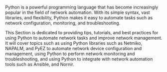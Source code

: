 Python is a powerful programming language that has become increasingly popular in the field of network automation. With its simple syntax, vast libraries, and flexibility, Python makes it easy to automate tasks such as network configuration, monitoring, and troubleshooting.

This Section is dedicated to providing tips, tutorials, and best practices for using Python to automate network tasks and improve network management. It will cover topics such as using Python libraries such as Netmiko, NAPALM, and PyEZ to automate network device configuration and management, using Python to perform network monitoring and troubleshooting, and using Python to integrate with network automation tools such as Ansible, and Nornir.